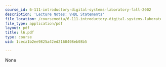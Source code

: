 ```yaml
---
course_id: 6-111-introductory-digital-systems-laboratory-fall-2002
description: 'Lecture Notes: VHDL Statements'
file_location: /coursemedia/6-111-introductory-digital-systems-laboratory-fall-2002/1ceca1b2ee9825a42ed2160408eb08b5_l6.pdf
file_type: application/pdf
layout: pdf
title: l6.pdf
type: course
uid: 1ceca1b2ee9825a42ed2160408eb08b5

---
```

None